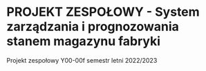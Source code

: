 # PROJEKT ZESPOŁOWY - System zarządzania i prognozowania stanem magazynu fabryki
Projekt zespołowy Y00-00f semestr letni 2022/2023
